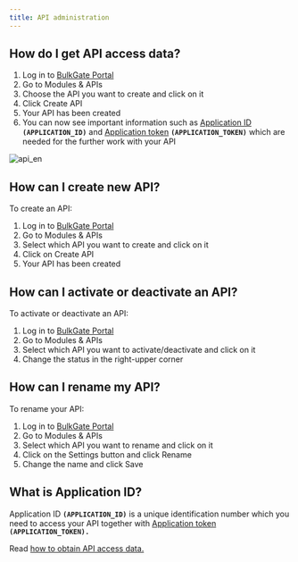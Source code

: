 ```yaml
---
title: API administration
---
```


## How do I get API access data?
1.	Log in to [BulkGate Portal](https://portal.bulkgate.com/)
2.	Go to Modules & APIs
3.	Choose the API you want to create and click on it
4.	Click Create API
5.	Your API has been created
6.	You can now see important information such as [Application ID](#what-is-application-id) **`(APPLICATION_ID)`** and [Application token](api-tokens.md#what-is-an-api-token) **`(APPLICATION_TOKEN)`** which are needed for the further work with your API

![api_en](https://raw.githubusercontent.com/BulkGate/help/master/website/static/img/api_en.png)

## How can I create new API?
To create an API:
1.	Log in to [BulkGate Portal](https://portal.bulkgate.com)
2.  Go to Modules & APIs
3.	Select which API you want to create and click on it
4.	Click on Create API
5.	Your API has been created

## How can I activate or deactivate an API?
To activate or deactivate an API:
1.	Log in to [BulkGate Portal](https://portal.bulkgate.com)
2.	Go to Modules & APIs
3.	Select which API you want to activate/deactivate and click on it
4.	Change the status in the right-upper corner

## How can I rename my API?
To rename your API:
1.	Log in to [BulkGate Portal](https://portal.bulkgate.com)
2.	Go to Modules & APIs
3.	Select which API you want to rename and click on it
4.	Click on the Settings button and click Rename
5.	Change the name and click Save

## What is Application ID?
Application ID **`(APPLICATION_ID)`** is a unique identification number which you need to access your API together with [Application token](api-tokens.md#what-is-an-api-token) **`(APPLICATION_TOKEN).`**

Read [how to obtain API access data.](api-administration.md#how-do-i-get-api-access-data) 
